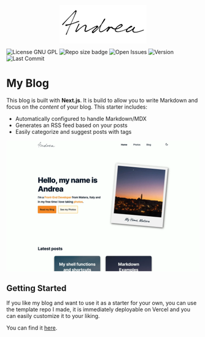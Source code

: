 <a href="#" style="display: block; margin: auto; width: 100%"><img width="auto" height="100px" src="logo.png" style="display: block; margin: 10px auto"/></a>

![License GNU GPL](https://img.shields.io/github/license/andreaiaia/blog)
![Repo size badge](https://img.shields.io/github/repo-size/andreaiaia/blog)
![Open Issues](https://img.shields.io/github/issues/andreaiaia/blog)
![Version](https://img.shields.io/github/package-json/v/andreaiaia/blog)
![Last Commit](https://img.shields.io/github/last-commit/andreaiaia/blog)

# My Blog

This blog is built with **Next.js**. It is build to allow you to write Markdown and focus on the _content_ of your blog. This starter includes:

- Automatically configured to handle Markdown/MDX
- Generates an RSS feed based on your posts
- Easily categorize and suggest posts with tags

![Homepage of my blog](/screenshot.webp)

## Getting Started

If you like my blog and want to use it as a starter for your own, you can use the template repo I made, it is immediately deployable on Vercel and you can easily customize it to your liking.

You can find it [here](https://github.com/andreaiaia/blog-template).
